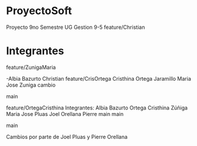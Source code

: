 # ProyectoSoft
Proyecto 9no Semestre UG
Gestion 9-5
feature/Christian
# Integrantes
 feature/ZunigaMaria

-Albia Bazurto Christian
feature/CrisOrtega
Cristhina Ortega Jaramillo
Maria Jose Zuniga cambio


main

feature/OrtegaCristhina
Integrantes:
Albia Bazurto
Ortega Cristhina
Zúñiga Maria Jose
Pluas Joel
Orellana Pierre
main
main

 main


 Cambios por parte de Joel Pluas y Pierre Orellana
